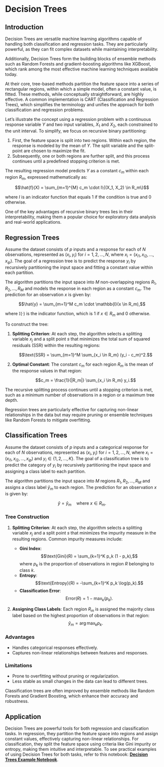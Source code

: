 # Decision Trees

## Introduction

Decision Trees are versatile machine learning algorithms capable of handling both classification and regression tasks. They are particularly powerful, as they can fit complex datasets while maintaining interpretability.

Additionally, Decision Trees form the building blocks of ensemble methods such as Random Forests and gradient-boosting algorithms like XGBoost, which rank among the most effective machine learning techniques available today.

At their core, tree-based methods partition the feature space into a series of rectangular regions, within which a simple model, often a constant value, is fitted. These methods, while conceptually straightforward, are highly effective. A common implementation is CART (Classification and Regression Trees), which simplifies the terminology and unifies the approach for both classification and regression problems.

Let’s illustrate the concept using a regression problem with a continuous response variable $Y$ and two input variables, $X_1$ and $X_2$, each constrained to the unit interval. To simplify, we focus on recursive binary partitioning:

1. First, the feature space is split into two regions. Within each region, the response is modeled by the mean of $Y$. The split variable and the split-point are chosen to maximize the fit.
2. Subsequently, one or both regions are further split, and this process continues until a predefined stopping criterion is met.

The resulting regression model predicts $Y$ as a constant $c_m$ within each region $R_m$, expressed mathematically as:


$$\hat{f}(X) = \sum_{m=1}^{M} c_m \cdot I\{(X_1, X_2) \in R_m\}$$


where $I$ is an indicator function that equals 1 if the condition is true and 0 otherwise.

One of the key advantages of recursive binary trees lies in their interpretability, making them a popular choice for exploratory data analysis and real-world applications.

## Regression Trees

Assume the dataset consists of $p$ inputs and a response for each of $N$ observations, represented as $(x_i, y_i)$ for $i = 1, 2, \dots, N$, where $x_i = (x_{i1}, x_{i2}, \dots, x_{ip})$. The goal of a regression tree is to predict the response $y_i$ by recursively partitioning the input space and fitting a constant value within each partition.

The algorithm partitions the input space into $M$ non-overlapping regions $R_1, R_2, \dots, R_M$ and models the response in each region as a constant $c_m$. The prediction for an observation $x$ is given by:

$$\hat{y} = \sum_{m=1}^M c_m \cdot \mathbb{I}(x \in R_m),$$

where $\mathbb{I}(\cdot)$ is the indicator function, which is $1$ if $x \in R_m$ and $0$ otherwise.

To construct the tree:
1. **Splitting Criterion**: At each step, the algorithm selects a splitting variable $x_j$ and a split point $s$ that minimizes the total sum of squared residuals (SSR) within the resulting regions:

   $$\text{SSR} = \sum_{m=1}^M \sum_{x_i \in R_m} (y_i - c_m)^2.$$
   
2. **Optimal Constant**: The constant $c_m$ for each region $R_m$ is the mean of the response values in that region:

   $$c_m = \frac{1}{|R_m|} \sum_{x_i \in R_m} y_i.$$

The recursive splitting process continues until a stopping criterion is met, such as a minimum number of observations in a region or a maximum tree depth.

Regression trees are particularly effective for capturing non-linear relationships in the data but may require pruning or ensemble techniques like Random Forests to mitigate overfitting.

 

## Classification Trees

Assume the dataset consists of $p$ inputs and a categorical response for each of $N$ observations, represented as $(x_i, y_i)$ for $i = 1, 2, \dots, N$, where $x_i = (x_{i1}, x_{i2}, \dots, x_{ip})$ and $y_i \in \{1, 2, \dots, K\}$. The goal of a classification tree is to predict the category of $y_i$ by recursively partitioning the input space and assigning a class label to each partition.

The algorithm partitions the input space into $M$ regions $R_1, R_2, \dots, R_M$ and assigns a class label $\hat{y}_m$ to each region. The prediction for an observation $x$ is given by:

$$\hat{y} = \hat{y}_m \quad \text{where } x \in R_m.$$

### Tree Construction
1. **Splitting Criterion**: At each step, the algorithm selects a splitting variable $x_j$ and a split point $s$ that minimizes the impurity measure in the resulting regions. Common impurity measures include:
   - **Gini Index**:
     $$\text{Gini}(R) = \sum_{k=1}^K p_k (1 - p_k),$$
     where $p_k$ is the proportion of observations in region $R$ belonging to class $k$.
   - **Entropy**:
     $$\text{Entropy}(R) = -\sum_{k=1}^K p_k \log(p_k).$$
   - **Classification Error**:
     $$\text{Error}(R) = 1 - \max_k(p_k).$$

2. **Assigning Class Labels**: Each region $R_m$ is assigned the majority class label based on the highest proportion of observations in that region:
   $$\hat{y}_m = \arg\max_k p_k.$$

### Advantages
- Handles categorical responses effectively.
- Captures non-linear relationships between features and responses.

### Limitations
- Prone to overfitting without pruning or regularization.
- Less stable as small changes in the data can lead to different trees.

Classification trees are often improved by ensemble methods like Random Forests and Gradient Boosting, which enhance their accuracy and robustness.


## Application

Decision Trees are powerful tools for both regression and classification tasks. In regression, they partition the feature space into regions and assign constant values, effectively capturing non-linear relationships. For classification, they split the feature space using criteria like Gini impurity or entropy, making them intuitive and interpretable. To see practical examples of using Decision Trees for both tasks, refer to this notebook: [**Decision Trees Example Notebook**](https://github.com/apexcds/decision_tree/blob/main/Decision%20Trees.ipynb).
